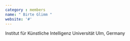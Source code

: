 ```yaml
---
category : members
name: " Birte Glimm " 
website: '#'
---
```

Institut für Künstliche Intelligenz
Universität Ulm, Germany

